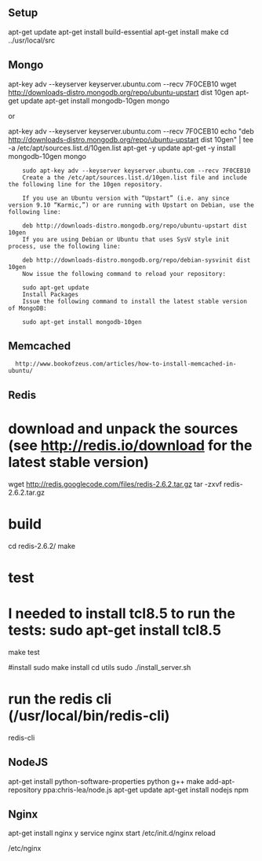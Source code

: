 ﻿

Setup
------------
apt-get update
apt-get install build-essential
apt-get install make
cd ../usr/local/src

Mongo
------------
apt-key adv --keyserver keyserver.ubuntu.com --recv 7F0CEB10
wget http://downloads-distro.mongodb.org/repo/ubuntu-upstart dist 10gen
apt-get update
apt-get install mongodb-10gen
mongo

or

apt-key adv --keyserver keyserver.ubuntu.com --recv 7F0CEB10
echo "deb http://downloads-distro.mongodb.org/repo/ubuntu-upstart dist 10gen" | tee -a /etc/apt/sources.list.d/10gen.list
apt-get -y update
apt-get -y install mongodb-10gen
mongo




		sudo apt-key adv --keyserver keyserver.ubuntu.com --recv 7F0CEB10
		Create a the /etc/apt/sources.list.d/10gen.list file and include the following line for the 10gen repository.

		If you use an Ubuntu version with “Upstart” (i.e. any since version 9.10 “Karmic,”) or are running with Upstart on Debian, use the following line:

		deb http://downloads-distro.mongodb.org/repo/ubuntu-upstart dist 10gen
		If you are using Debian or Ubuntu that uses SysV style init process, use the following line:

		deb http://downloads-distro.mongodb.org/repo/debian-sysvinit dist 10gen
		Now issue the following command to reload your repository:

		sudo apt-get update
		Install Packages
		Issue the following command to install the latest stable version of MongoDB:

		sudo apt-get install mongodb-10gen






Memcached
------------
	  http://www.bookofzeus.com/articles/how-to-install-memcached-in-ubuntu/

Redis
------------

# download and unpack the sources (see http://redis.io/download for the latest stable version)
wget http://redis.googlecode.com/files/redis-2.6.2.tar.gz
tar -zxvf redis-2.6.2.tar.gz

# build
cd redis-2.6.2/
make

# test
# I needed to install tcl8.5 to run the tests: sudo apt-get install tcl8.5
make test

#install
sudo make install
cd utils
sudo ./install_server.sh

# run the redis cli (/usr/local/bin/redis-cli)
redis-cli

NodeJS
-----------

apt-get install python-software-properties python g++ make
add-apt-repository ppa:chris-lea/node.js
apt-get update
apt-get install nodejs npm



Nginx
---------
apt-get install nginx
y
service nginx start
/etc/init.d/nginx reload

/etc/nginx


